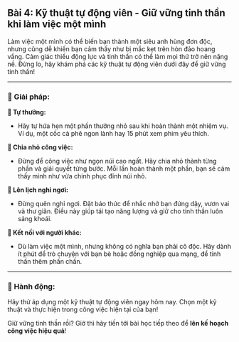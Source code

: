 ## Bài 4: Kỹ thuật tự động viên - Giữ vững tinh thần khi làm việc một mình

Làm việc một mình có thể biến bạn thành một siêu anh hùng đơn độc, nhưng cũng dễ khiến bạn cảm thấy như bị mắc kẹt trên hòn đảo hoang vắng. Cảm giác thiếu động lực và tinh thần có thể làm mọi thứ trở nên nặng nề. Đừng lo, hãy khám phá các kỹ thuật tự động viên dưới đây để giữ vững tinh thần!

---

### 📌 Giải pháp:

**🔹 Tự thưởng:**
- Hãy tự hứa hẹn một phần thưởng nhỏ sau khi hoàn thành một nhiệm vụ. Ví dụ, một cốc cà phê ngon lành hay 15 phút xem phim yêu thích.

**🔹 Chia nhỏ công việc:**
- Đừng để công việc như ngọn núi cao ngất. Hãy chia nhỏ thành từng phần và giải quyết từng bước. Mỗi lần hoàn thành một phần, bạn sẽ cảm thấy mình như vừa chinh phục đỉnh núi nhỏ.

**🔹 Lên lịch nghỉ ngơi:**
- Đừng quên nghỉ ngơi. Đặt báo thức để nhắc nhở bạn đứng dậy, vươn vai và thư giãn. Điều này giúp tái tạo năng lượng và giữ cho tinh thần luôn sảng khoái.

**🔹 Kết nối với người khác:**
- Dù làm việc một mình, nhưng không có nghĩa bạn phải cô độc. Hãy dành ít phút để trò chuyện với bạn bè hoặc đồng nghiệp qua mạng, để tinh thần thêm phấn chấn.

---

### 🚀 Hành động:

Hãy thử áp dụng một kỹ thuật tự động viên ngay hôm nay. Chọn một kỹ thuật và thực hiện trong công việc hiện tại của bạn!

Giữ vững tinh thần rồi? Giờ thì hãy tiến tới bài học tiếp theo để **lên kế hoạch công việc hiệu quả**!